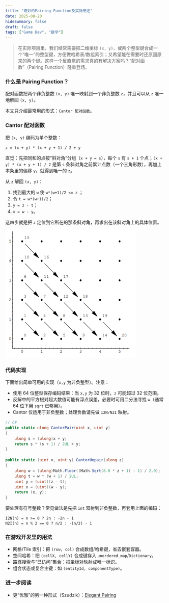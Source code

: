 ```yaml
---
title: "奇妙的Pairing Function及实际用途"
date: 2025-08-20
hideSummary: false
draft: false
tags: ["Game Dev", "数学"]
---
```


> 在实际项目里，我们经常需要把二维坐标 `(x, y)`、或两个整型键合成一个“唯一”的整型键，方便做哈希表/数组索引；又希望能在需要时还原回原来的两个键。这样一个反直觉的需求真的有解决方案吗？“配对函数”（Pairing Function）隆重登场。

### 什么是 Pairing Function？

配对函数把两个非负整数 `(x, y)` 唯一映射到一个非负整数 `z`，并且可以从 `z` 唯一地解回 `(x, y)`。

本文只介绍最常用的形式：`Cantor 配对函数`。

### Cantor 配对函数

把 `(x, y)` 编码为单个整数：

```
z = (x + y) * (x + y + 1) / 2 + y
```

直觉：先把同和的点按“斜对角”分组（`x + y = s`），每个 `s` 有 `s + 1` 个点；`(x + y) * (x + y + 1) / 2` 是第 `s` 条斜对角之前累计点数（一个三角形数），再加上本条里的偏移 `y`，就得到唯一的 `z`。

从 `z` 解回 `(x, y)`：

1) 找到最大的 `w` 使 `w*(w+1)/2 <= z` ；  
2) 令 `t = w*(w+1)/2`；  
3) `y = z - t`；  
4) `x = w - y`。

这四步就是把 `z` 定位到它所在的那条斜对角，再求出在该斜对角上的具体位置。

![Cantor 配对函数示意图](/using_pairing_functions/cantor_function.png)


### 代码实现

下面给出简单可用的实现（`x,y` 为非负整型）。注意：
- 使用 64 位整型保存编码结果：当 `x,y` 为 32 位时，`z` 可能超过 32 位范围。
- 反解中的平方根对超大数值可能有浮点误差，必要时可用二分法寻找 `w`（通常 64 位下用 `sqrt` 已够用）。
- Cantor 仅适用于非负整数；处理负数请先做 `I2N/N2I` 映射。

```csharp
// C#
public static ulong CantorPair(uint x, uint y)
{
    ulong s = (ulong)x + y;
    return s * (s + 1) / 2UL + y;
}

public static (uint x, uint y) CantorUnpair(ulong z)
{
    ulong w = (ulong)Math.Floor((Math.Sqrt(8.0 * z + 1) - 1) / 2.0);
    ulong t = w * (w + 1) / 2UL;
    uint y = (uint)(z - t);
    uint x = (uint)(w - y);
    return (x, y);
}
```

要处理有符号整数？常见做法是先把 `int` 双射到非负整数，再套用上面的编码：

```
I2N(n) = n >= 0 ? 2n : -2n - 1
N2I(n) = n % 2 == 0 ? n/2 : -(n/2) - 1
```

### 在游戏开发里的用法

- 网格/Tile 索引：把 `(row, col)` 合成数组/哈希键，省去嵌套容器。
- 空间哈希：把 `(cellX, cellY)` 合成键存入 `unordered_map`/`Dictionary`。
- 路径搜索与“已访问”集合：把坐标对映射成唯一标识。
- 组合状态或复合主键：如 `(entityId, componentType)`。



### 进一步阅读

- 更“优雅”的另一种形式（Szudzik）：[Elegant Pairing](https://szudzik.com/ElegantPairing.pdf)


